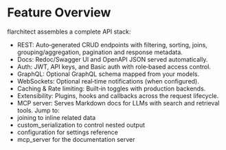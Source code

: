 # Feature Overview

flarchitect assembles a complete API stack:
- REST: Auto‑generated CRUD endpoints with filtering, sorting, joins,
    grouping/aggregation, pagination and response metadata.
- Docs: Redoc/Swagger UI and OpenAPI JSON served automatically.
- Auth: JWT, API keys, and Basic auth with role‑based access control.
- GraphQL: Optional GraphQL schema mapped from your models.
- WebSockets: Optional real‑time notifications (when configured).
- Caching & Rate limiting: Built‑in toggles with production backends.
- Extensibility: Plugins, hooks and callbacks across the request lifecycle.
- MCP server: Serves Markdown docs for LLMs with search and retrieval tools.
Jump to:
- joining to inline related data
- custom_serialization to control nested output
- configuration for settings reference
- mcp_server for the documentation server
